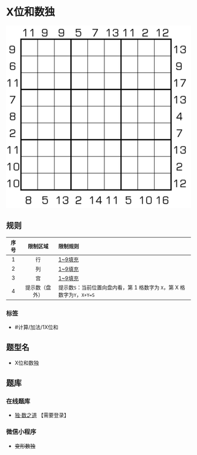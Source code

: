 # X位和数独
<!-- START doctoc generated TOC please keep comment here to allow auto update -->
<!-- DON'T EDIT THIS SECTION, INSTEAD RE-RUN doctoc TO UPDATE -->

<!-- END doctoc generated TOC please keep comment here to allow auto update -->

![题](../../../../images/sudoku/X位和数独.png)

## 规则

| 序号  |  限制区域   | 限制规则                                             |
|:---:|:-------:|:-------------------------------------------------|
|  1  |    行    | [1~9填充]                                         |
|  2  |    列    | [1~9填充]                                         |
|  3  |    宫    | [1~9填充]                                         |
|  4  | 提示数（盘外） | 提示数`S`：当前位置向盘内看，第 1 格数字为 `X`，第 X 格数字为`Y`，`X+Y=S` |

### 标签

- #计算/加法/1X位和

## 题型名

- X位和数独

## 题库

### 在线题库

- [独·数之道](http://www.sudokufans.org.cn/lx/game.index.php?type=xsum2) 【需要登录】

### 微信小程序

- ~~变形数独~~

[1~9填充]: ../../../../rules/rules.md#1to9填充
